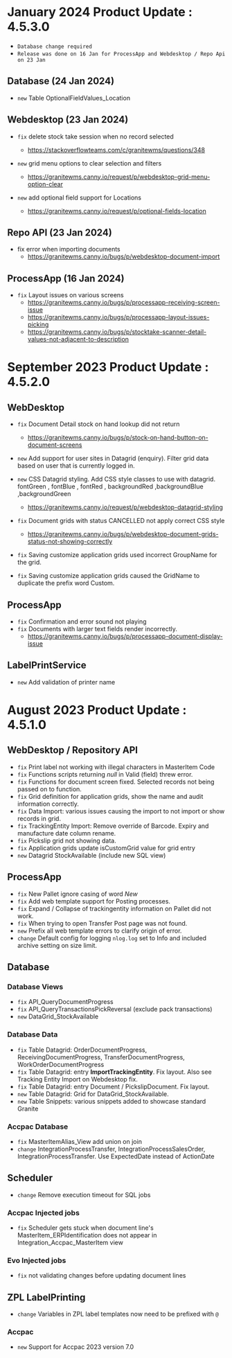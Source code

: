 # January 2024 Product Update : 4.5.3.0 
- `Database change required`
- `Release was done on 16 Jan for ProcessApp and Webdesktop / Repo Api on 23 Jan`

## Database (24 Jan 2024)
- `new` Table OptionalFieldValues_Location

## Webdesktop (23 Jan 2024)

- `fix` delete stock take session when no record selected 
  - https://stackoverflowteams.com/c/granitewms/questions/348

- `new` grid menu options to clear selection and filters
  - https://granitewms.canny.io/request/p/webdesktop-grid-menu-option-clear

- `new` add optional field support for Locations
  - https://granitewms.canny.io/request/p/optional-fields-location

## Repo API (23 Jan 2024)

- fix error when importing documents
  - https://granitewms.canny.io/bugs/p/webdesktop-document-import

## ProcessApp (16 Jan 2024)

- `fix` Layout issues on various screens 
  - https://granitewms.canny.io/bugs/p/processapp-receiving-screen-issue
  - https://granitewms.canny.io/bugs/p/processapp-layout-issues-picking
  - https://granitewms.canny.io/bugs/p/stocktake-scanner-detail-values-not-adjacent-to-description

# September 2023 Product Update : 4.5.2.0 

## WebDesktop

- `fix` Document Detail stock on hand lookup did not return
  - https://granitewms.canny.io/bugs/p/stock-on-hand-button-on-document-screens

- `new` Add support for user sites in Datagrid (enquiry). Filter grid data based on user that is currently logged in.
- `new` CSS Datagrid styling. Add CSS style classes to use with datagrid. fontGreen , fontBlue , fontRed , backgroundRed ,backgroundBlue ,backgroundGreen 
  - https://granitewms.canny.io/request/p/webdesktop-datagrid-styling
- `fix` Document grids with status CANCELLED not apply correct CSS style
  - https://granitewms.canny.io/bugs/p/webdesktop-document-grids-status-not-showing-correctly
- `fix` Saving customize application grids used incorrect GroupName for the grid. 
- `fix` Saving customize application grids caused the GridName to duplicate the prefix word Custom.

## ProcessApp

- `fix` Confirmation and error sound not playing
- `fix` Documents with larger text fields render incorrectly. 
  - https://granitewms.canny.io/bugs/p/processapp-document-display-issue

## LabelPrintService
- `new` Add validation of printer name
  
# August 2023 Product Update : 4.5.1.0 

## WebDesktop / Repository API

- `fix` Print label not working with illegal characters in MasterItem Code
- `fix` Functions scripts returning *null* in Valid (field) threw error.
- `fix` Functions for document screen fixed. Selected records not being passed on to function.
- `fix` Grid definition for application grids, show the name and audit information correctly.
- `fix` Data Import: various issues causing the import to not import or show records in grid.
- `fix` TrackingEntity Import: Remove override of Barcode. Expiry and manufacture date column rename.
- `fix` Pickslip grid not showing data.
- `fix` Application grids update isCustomGrid value for grid entry   
- `new` Datagrid StockAvailable (include new SQL view)


## ProcessApp

- `fix` New Pallet ignore casing of word *New*
- `fix` Add web template support for Posting processes.
- `fix` Expand / Collapse of trackingentity information on Pallet did not work.
- `fix` When trying to open Transfer Post page was not found.
- `new` Prefix all web template errors to clarify origin of error.
- `change` Default config for logging `nlog.log` set to Info and included archive setting on size limit.

## Database

### Database Views

- `fix` API_QueryDocumentProgress
- `fix` API_QueryTransactionsPickReversal (exclude pack transactions)
- `new` DataGrid_StockAvailable

### Database Data

-  `fix` Table Datagrid: OrderDocumentProgress, ReceivingDocumentProgress, TransferDocumentProgress, WorkOrderDocumentProgress
-  `fix` Table Datagrid: entry **ImportTrackingEntity**. Fix layout. Also see Tracking Entity Import on Webdesktop fix.
-  `fix` Table Datagrid: entry Document / PickslipDocument. Fix layout. 
-  `new` Table Datagrid: Grid for DataGrid_StockAvailable.
-  `new` Table Snippets: various snippets added to showcase standard Granite 

### Accpac Database

-  `fix` MasterItemAlias_View add union on join
-  `change` IntegrationProcessTransfer, IntegrationProcessSalesOrder, IntegrationProcessTransfer. Use ExpectedDate instead of ActionDate

## Scheduler 

- `change` Remove execution timeout for SQL jobs

### Accpac Injected jobs

- `fix` Scheduler gets stuck when document line's MasterItem_ERPIdentification does not appear in Integration_Accpac_MasterItem view

### Evo Injected jobs

- `fix` not validating changes before updating document lines

## ZPL LabelPrinting

- `change` Variables in ZPL label templates now need to be prefixed with `@`

### Accpac 

- `new` Support for Accpac 2023 version 7.0